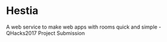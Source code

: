 # Hestia

A web service to make web apps with rooms quick and simple - QHacks2017 Project Submission

